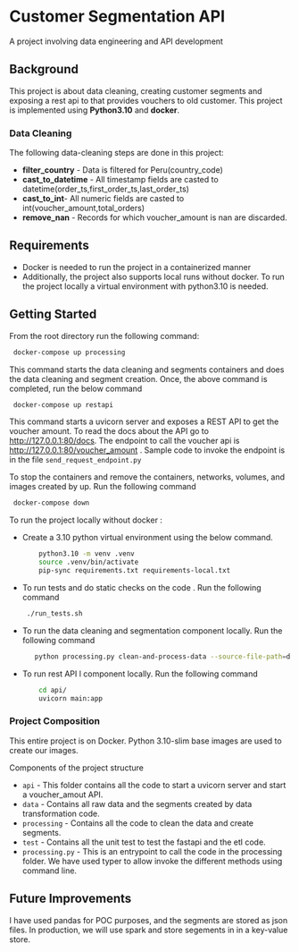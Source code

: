 # Customer Segmentation API
A  project involving data engineering and API development
## Background
This project is about data cleaning, creating customer segments and exposing a rest api to that provides vouchers to
old customer.
This project is implemented using **Python3.10** and **docker**.


### Data Cleaning
The following data-cleaning steps are done in this project:
* **filter_country** - Data is filtered for Peru(country_code)
* **cast_to_datetime** - All timestamp fields are casted to datetime(order_ts,first_order_ts,last_order_ts)
* **cast_to_int**- All numeric fields are casted to int(voucher_amount,total_orders)
* **remove_nan** - Records for which voucher_amount is nan are discarded.



## Requirements
* Docker is needed to run the project in a containerized manner
* Additionally, the project also supports local runs without docker. To run the project locally a virtual environment with python3.10 is needed.

## Getting Started

From the root directory run the following command:

```bash
 docker-compose up processing
``` 
This command starts the data cleaning and segments containers and does the data cleaning and segment creation. Once, the above command is completed, run the below command 
```bash
 docker-compose up restapi
```

This command starts a uvicorn server and exposes a REST API to get the voucher amount. To read the docs about the API
go to http://127.0.0.1:80/docs. The endpoint to call the voucher api is http://127.0.0.1:80/voucher_amount . Sample code to invoke the endpoint is in the file `send_request_endpoint.py`

To stop the containers and remove the  containers, networks, volumes, and images created by up. Run the following command
```bash
 docker-compose down
```


To run the project locally without docker :

*  Create a 3.10 python virtual environment using the below command.
    
    ```bash
        python3.10 -m venv .venv
        source .venv/bin/activate
        pip-sync requirements.txt requirements-local.txt
     ```


 * To run tests and do static checks on the code . Run the following command
   ```bash
    ./run_tests.sh
   ```
* To run the data cleaning and segmentation component locally. Run the following command 
     ```bash
        python processing.py clean-and-process-data --source-file-path=data/raw
     ```

* To run rest API l component locally. Run the following command

   ```bash
       cd api/
       uvicorn main:app
   ```


### Project Composition
This entire project is on Docker. Python 3.10-slim base images are used to create our images.

Components of the project structure
* `api` - This folder contains all the code to start a uvicorn server and start a voucher_amout API.
* `data` - Contains all raw data and the segments created by data transformation code.
* `processing` - Contains all the code to clean the data and create segments.
* `test` - Contains all the unit test to test the fastapi and the etl code.
* `processing.py` - This is an entrypoint to call the code in the processing folder. We have used typer to allow invoke the different methods using command line.




## Future Improvements
I have used pandas for POC purposes, and the segments are stored as json files. In production, we will use spark and store
segements in in a key-value store.